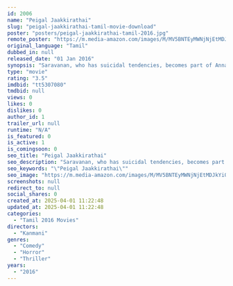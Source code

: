 ```yaml
---
id: 2006
name: "Peigal Jaakkirathai"
slug: "peigal-jaakkirathai-tamil-movie-download"
poster: "posters/peigal-jaakkirathai-tamil-2016.jpg"
remote_poster: "https://m.media-amazon.com/images/M/MV5BNTEyMWNjNjEtMDJkYi00ZDY2LTkxMjgtNGRkNzhhZjFmNjU5XkEyXkFqcGdeQXVyMjMwODI3NDE@._V1_SX300.jpg"
original_language: "Tamil"
dubbed_in: null
released_date: "01 Jan 2016"
synopsis: "Saravanan, who has suicidal tendencies, becomes part of Annachi's household as the latter, who has a fear of ghosts, believes that he will help him get rid of it."
type: "movie"
rating: "3.5"
imdbid: "tt5307080"
tmdbid: null
views: 0
likes: 0
dislikes: 0
author_id: 1
trailer_url: null
runtime: "N/A"
is_featured: 0
is_active: 1
is_comingsoon: 0
seo_title: "Peigal Jaakkirathai"
seo_description: "Saravanan, who has suicidal tendencies, becomes part of Annachi's household as the latter, who has a fear of ghosts, believes that he will help him get rid of it."
seo_keywords: "\"Peigal Jaakkirathai\""
seo_image: "https://m.media-amazon.com/images/M/MV5BNTEyMWNjNjEtMDJkYi00ZDY2LTkxMjgtNGRkNzhhZjFmNjU5XkEyXkFqcGdeQXVyMjMwODI3NDE@._V1_SX300.jpg"
screenshots: null
redirect_to: null
social_shares: 0
created_at: 2025-04-01 11:22:48
updated_at: 2025-04-01 11:22:48
categories:
  - "Tamil 2016 Movies"
directors:
  - "Kanmani"
genres:
  - "Comedy"
  - "Horror"
  - "Thriller"
years:
  - "2016"
---
```

